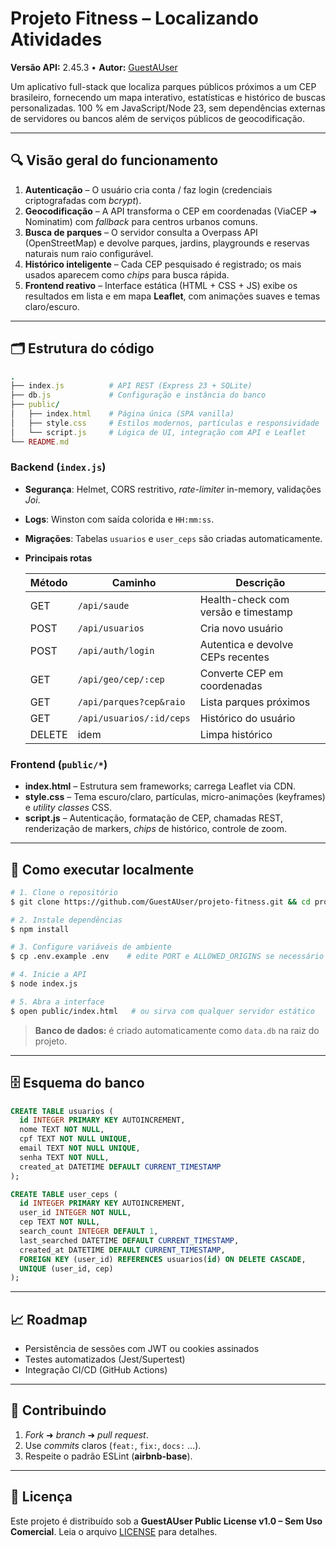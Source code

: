 # Projeto Fitness – Localizando Atividades

**Versão API:** 2.45.3 • **Autor:** [GuestAUser](https://github.com/GuestAUser)

Um aplicativo full-stack que localiza parques públicos próximos a um CEP brasileiro, fornecendo um mapa interativo, estatísticas e histórico de buscas personalizadas. 100 % em JavaScript/Node 23, sem dependências externas de servidores ou bancos além de serviços públicos de geocodificação.

---

## 🔍 Visão geral do funcionamento

1. **Autenticação** – O usuário cria conta / faz login (credenciais criptografadas com *bcrypt*).
2. **Geocodificação** – A API transforma o CEP em coordenadas (ViaCEP ➜ Nominatim) com *fallback* para centros urbanos comuns.
3. **Busca de parques** – O servidor consulta a Overpass API (OpenStreetMap) e devolve parques, jardins, playgrounds e reservas naturais num raio configurável.
4. **Histórico inteligente** – Cada CEP pesquisado é registrado; os mais usados aparecem como *chips* para busca rápida.
5. **Frontend reativo** – Interface estática (HTML + CSS + JS) exibe os resultados em lista e em mapa **Leaflet**, com animações suaves e temas claro/escuro.

---

## 🗂️ Estrutura do código

```ruby
.
├── index.js          # API REST (Express 23 + SQLite)
├── db.js             # Configuração e instância do banco
├── public/
│   ├── index.html    # Página única (SPA vanilla)
│   ├── style.css     # Estilos modernos, partículas e responsividade
│   └── script.js     # Lógica de UI, integração com API e Leaflet
└── README.md
```

### Backend (`index.js`)

* **Segurança**: Helmet, CORS restritivo, *rate-limiter* in-memory, validações *Joi*.
* **Logs**: Winston com saída colorida e `HH:mm:ss`.
* **Migrações**: Tabelas `usuarios` e `user_ceps` são criadas automaticamente.
* **Principais rotas**

  | Método | Caminho                  | Descrição                           |
  | ------ | ------------------------ | ----------------------------------- |
  | GET    | `/api/saude`             | Health-check com versão e timestamp |
  | POST   | `/api/usuarios`          | Cria novo usuário                   |
  | POST   | `/api/auth/login`        | Autentica e devolve CEPs recentes   |
  | GET    | `/api/geo/cep/:cep`      | Converte CEP em coordenadas         |
  | GET    | `/api/parques?cep&raio`  | Lista parques próximos              |
  | GET    | `/api/usuarios/:id/ceps` | Histórico do usuário                |
  | DELETE | idem                     | Limpa histórico                     |

### Frontend (`public/*`)

* **index.html** – Estrutura sem frameworks; carrega Leaflet via CDN.
* **style.css** – Tema escuro/claro, partículas, micro-animações (keyframes) e *utility classes* CSS.
* **script.js** – Autenticação, formatação de CEP, chamadas REST, renderização de markers, *chips* de histórico, controle de zoom.

---

## 🚀 Como executar localmente

```bash
# 1. Clone o repositório
$ git clone https://github.com/GuestAUser/projeto-fitness.git && cd projeto-fitness

# 2. Instale dependências
$ npm install

# 3. Configure variáveis de ambiente
$ cp .env.example .env    # edite PORT e ALLOWED_ORIGINS se necessário

# 4. Inicie a API
$ node index.js

# 5. Abra a interface
$ open public/index.html   # ou sirva com qualquer servidor estático
```

> **Banco de dados:** é criado automaticamente como `data.db` na raiz do projeto.

---

## 🗄️ Esquema do banco

```sql
CREATE TABLE usuarios (
  id INTEGER PRIMARY KEY AUTOINCREMENT,
  nome TEXT NOT NULL,
  cpf TEXT NOT NULL UNIQUE,
  email TEXT NOT NULL UNIQUE,
  senha TEXT NOT NULL,
  created_at DATETIME DEFAULT CURRENT_TIMESTAMP
);

CREATE TABLE user_ceps (
  id INTEGER PRIMARY KEY AUTOINCREMENT,
  user_id INTEGER NOT NULL,
  cep TEXT NOT NULL,
  search_count INTEGER DEFAULT 1,
  last_searched DATETIME DEFAULT CURRENT_TIMESTAMP,
  created_at DATETIME DEFAULT CURRENT_TIMESTAMP,
  FOREIGN KEY (user_id) REFERENCES usuarios(id) ON DELETE CASCADE,
  UNIQUE (user_id, cep)
);
```

---

## 📈 Roadmap

* Persistência de sessões com JWT ou cookies assinados
* Testes automatizados (Jest/Supertest)
* Integração CI/CD (GitHub Actions)

---

## 🤝 Contribuindo

1. *Fork* ➜ *branch* ➜ *pull request*.
2. Use *commits* claros (`feat:`, `fix:`, `docs:` …).
3. Respeite o padrão ESLint (**airbnb-base**).

---

## 📜 Licença

Este projeto é distribuído sob a **GuestAUser Public License v1.0 – Sem Uso Comercial**. Leia o arquivo [LICENSE](./LICENSE) para detalhes.
